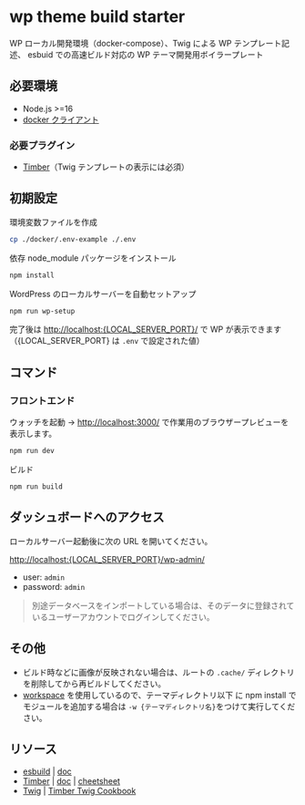 # wp theme build starter

WP ローカル開発環境（docker-compose）、Twig による WP テンプレート記述、 esbuid での高速ビルド対応の WP テーマ開発用ボイラープレート

## 必要環境

- Node.js >=16
- [docker クライアント](https://www.docker.com/get-started)

### 必要プラグイン

- [Timber](https://ja.wordpress.org/plugins/timber-library/)（Twig テンプレートの表示には必須）

## 初期設定

環境変数ファイルを作成

```sh
cp ./docker/.env-example ./.env
```

依存 node_module パッケージをインストール

```sh
npm install
```

WordPress のローカルサーバーを自動セットアップ

```sh
npm run wp-setup
```

完了後は <http://localhost:{LOCAL_SERVER_PORT}/> で WP が表示できます（{LOCAL_SERVER_PORT} は `.env` で設定された値）

## コマンド

### フロントエンド

ウォッチを起動 -> <http://localhost:3000/> で作業用のブラウザープレビューを表示します。

```sh
npm run dev
```

ビルド

```sh
npm run build
```

## ダッシュボードへのアクセス

ローカルサーバー起動後に次の URL を開いてください。

<http://localhost:{LOCAL_SERVER_PORT}/wp-admin/>

- user: `admin`
- password: `admin`

> 別途データベースをインポートしている場合は、そのデータに登録されているユーザーアカウントでログインしてください。

## その他

- ビルド時などに画像が反映されない場合は、ルートの `.cache/` ディレクトリを削除してから再ビルドしてください。
- [workspace](https://docs.npmjs.com/cli/v7/using-npm/workspaces) を使用しているので、テーマディレクトリ以下
  に npm install でモジュールを追加する場合は `-w {テーマディレクトリ名}`をつけて実行してください。

## リソース

- [esbuild](https://github.com/evanw/esbuild) | [doc](https://esbuild.github.io/)
- [Timber](https://github.com/timber/timber) | [doc](https://timber.github.io/docs/) | [cheetsheet](https://timber.github.io/docs/guides/cheatsheet/)
- [Twig](https://twig.symfony.com/doc/2.x/index.html) | [Timber Twig Cookbook](https://timber.github.io/docs/guides/cookbook-twig/)
